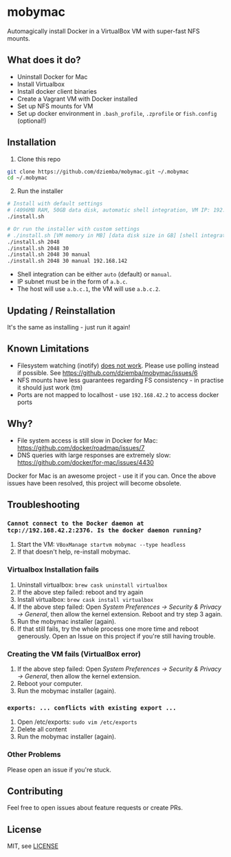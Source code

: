 # mobymac

Automagically install Docker in a VirtualBox VM with super-fast NFS mounts.

## What does it do?

- Uninstall Docker for Mac
- Install Virtualbox
- Install docker client binaries
- Create a Vagrant VM with Docker installed
- Set up NFS mounts for VM
- Set up docker environment in `.bash_profile`, `.zprofile` or `fish.config` (optional!)

## Installation

1. Clone this repo
  ```bash
  git clone https://github.com/dziemba/mobymac.git ~/.mobymac
  cd ~/.mobymac
  ```

2. Run the installer
  ```bash
  # Install with default settings
  # (4096MB RAM, 50GB data disk, automatic shell integration, VM IP: 192.168.42.2)
  ./install.sh

  # Or run the installer with custom settings
  # ./install.sh [VM memory in MB] [data disk size in GB] [shell integration] [VM IP subnet]
  ./install.sh 2048
  ./install.sh 2048 30
  ./install.sh 2048 30 manual
  ./install.sh 2048 30 manual 192.168.142
  ```

- Shell integration can be either `auto` (default) or `manual`.
- IP subnet must be in the form of `a.b.c`.
- The host will use `a.b.c.1`, the VM will use `a.b.c.2`.

## Updating / Reinstallation

It's the same as installing - just run it again!

## Known Limitations

- Filesystem watching (inotify) [does not work](https://stackoverflow.com/questions/4231243/inotify-with-nfs).
  Please use polling instead if possible. See https://github.com/dziemba/mobymac/issues/6
- NFS mounts have less guarantees regarding FS consistency - in practise it should just work (tm)
- Ports are not mapped to localhost - use `192.168.42.2` to access docker ports

## Why?

- File system access is still slow in Docker for Mac: https://github.com/docker/roadmap/issues/7
- DNS queries with large responses are extremely slow: https://github.com/docker/for-mac/issues/4430

Docker for Mac is an awesome project - use it if you can.
Once the above issues have been resolved, this project will become obsolete.

## Troubleshooting

### `Cannot connect to the Docker daemon at tcp://192.168.42.2:2376. Is the docker daemon running?`

1. Start the VM: `VBoxManage startvm mobymac --type headless`
2. If that doesn't help, re-install mobymac.

### Virtualbox Installation fails

1. Uninstall virtualbox: `brew cask uninstall virtualbox`
2. If the above step failed: reboot and try again
3. Install virtualbox: `brew cask install virtualbox`
4. If the above step failed: Open *System Preferences -> Security & Privacy -> General*, then allow the kernel extension.
   Reboot and try step 3 again.
5. Run the mobymac installer (again).
6. If that still fails, try the whole process one more time and reboot generously.
   Open an Issue on this project if you're still having trouble.

### Creating the VM fails (VirtualBox error)

1. If the above step failed: Open *System Preferences -> Security & Privacy -> General*, then allow the kernel extension.
2. Reboot your computer.
2. Run the mobymac installer (again).

### `exports: ... conflicts with existing export ...`

1. Open /etc/exports: `sudo vim /etc/exports`
2. Delete all content
3. Run the mobymac installer (again).

### Other Problems

Please open an issue if you're stuck.

## Contributing

Feel free to open issues about feature requests or create PRs.

## License

MIT, see [LICENSE](LICENSE)
